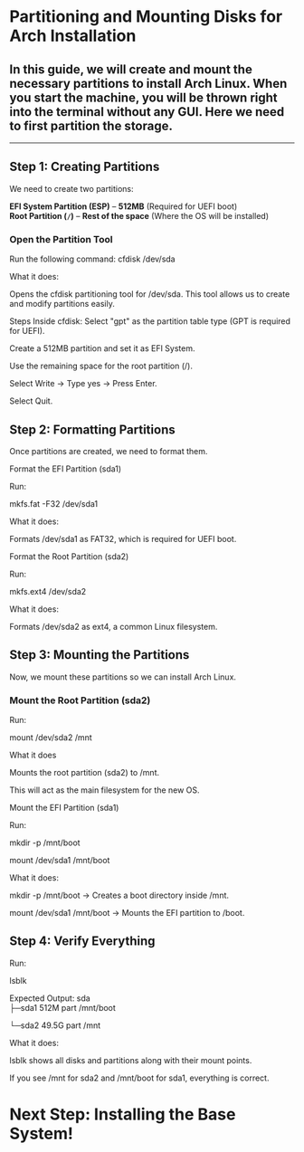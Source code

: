 #  Partitioning and Mounting Disks for Arch Installation

## In this guide, we will create and mount the necessary partitions to install Arch Linux. When you start the machine, you will be thrown right into the terminal without any GUI. Here we need to first partition the storage.

---

##  Step 1: Creating Partitions

We need to create two partitions:

**EFI System Partition (ESP)** – **512MB** (Required for UEFI boot)  
**Root Partition (`/`)** – **Rest of the space** (Where the OS will be installed)

### Open the Partition Tool
Run the following command:
cfdisk /dev/sda

What it does:

Opens the cfdisk partitioning tool for /dev/sda.
This tool allows us to create and modify partitions easily.

Steps Inside cfdisk:
Select "gpt" as the partition table type (GPT is required for UEFI).

Create a 512MB partition and set it as EFI System.

Use the remaining space for the root partition (/).

Select Write → Type yes → Press Enter.

Select Quit.

## Step 2: Formatting Partitions

Once partitions are created, we need to format them.

Format the EFI Partition (sda1)

Run:

mkfs.fat -F32 /dev/sda1

What it does:

Formats /dev/sda1 as FAT32, which is required for UEFI boot.

Format the Root Partition (sda2)

Run:

mkfs.ext4 /dev/sda2

What it does:

Formats /dev/sda2 as ext4, a common Linux filesystem.

## Step 3: Mounting the Partitions

Now, we mount these partitions so we can install Arch Linux.

### Mount the Root Partition (sda2)

Run:

mount /dev/sda2 /mnt

What it does

Mounts the root partition (sda2) to /mnt.

This will act as the main filesystem for the new OS.

Mount the EFI Partition (sda1)

Run:

mkdir -p /mnt/boot

mount /dev/sda1 /mnt/boot

What it does:

mkdir -p /mnt/boot → Creates a boot directory inside /mnt.

mount /dev/sda1 /mnt/boot → Mounts the EFI partition to /boot.

## Step 4: Verify Everything

Run:

lsblk

Expected Output:
sda      
├─sda1    512M  part  /mnt/boot 

└─sda2    49.5G part  /mnt 

What it does:

lsblk shows all disks and partitions along with their mount points.

If you see /mnt for sda2 and /mnt/boot for sda1, everything is correct.

# Next Step: Installing the Base System!

